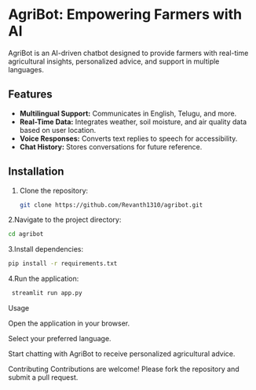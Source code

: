 # AgriBot: Empowering Farmers with AI

AgriBot is an AI-driven chatbot designed to provide farmers with real-time agricultural insights, personalized advice, and support in multiple languages.

## Features

- **Multilingual Support:** Communicates in English, Telugu, and more.
- **Real-Time Data:** Integrates weather, soil moisture, and air quality data based on user location.
- **Voice Responses:** Converts text replies to speech for accessibility.
- **Chat History:** Stores conversations for future reference.

## Installation

1. Clone the repository:
   ```bash
   git clone https://github.com/Revanth1310/agribot.git
2.Navigate to the project directory:

   ```bash
   cd agribot
 ```
3.Install dependencies:

   ```bash
   pip install -r requirements.txt
   ```
4.Run the application:

   ```bash
    streamlit run app.py
   ```

Usage

Open the application in your browser.

Select your preferred language.

Start chatting with AgriBot to receive personalized agricultural advice.

Contributing
Contributions are welcome! Please fork the repository and submit a pull request.


 






